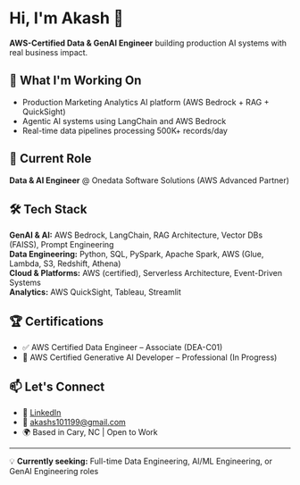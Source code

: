 # Hi, I'm Akash 👋

**AWS-Certified Data & GenAI Engineer** building production AI systems with real business impact.

## 🚀 What I'm Working On
- Production Marketing Analytics AI platform (AWS Bedrock + RAG + QuickSight)
- Agentic AI systems using LangChain and AWS Bedrock
- Real-time data pipelines processing 500K+ records/day

## 💼 Current Role
**Data & AI Engineer** @ Onedata Software Solutions (AWS Advanced Partner)

## 🛠️ Tech Stack
**GenAI & AI:** AWS Bedrock, LangChain, RAG Architecture, Vector DBs (FAISS), Prompt Engineering  
**Data Engineering:** Python, SQL, PySpark, Apache Spark, AWS (Glue, Lambda, S3, Redshift, Athena)  
**Cloud & Platforms:** AWS (certified), Serverless Architecture, Event-Driven Systems  
**Analytics:** AWS QuickSight, Tableau, Streamlit

## 🏆 Certifications
- ✅ AWS Certified Data Engineer – Associate (DEA-C01)
- 🔄 AWS Certified Generative AI Developer – Professional (In Progress)

## 📫 Let's Connect
- 💼 [LinkedIn](https://www.linkedin.com/in/akash101199/)
- 📧 akashs101199@gmail.com
- 🌍 Based in Cary, NC | Open to Work
---

💡 **Currently seeking:** Full-time Data Engineering, AI/ML Engineering, or GenAI Engineering roles
